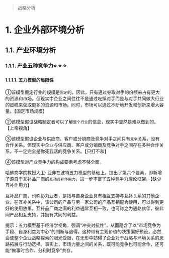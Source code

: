 >   战略分析

# 1. 企业外部环境分析

## 1.1. 产业环境分析

### 1.1.1. 产业五种竞争力:star: :star: :star: 

#### 1.1.1.1. 五力模型的局限性

①该模型假定行业的规模是`固定`的，因此，只有通过夺取对手的份额来占有更大的资源和市场。但现实中企业之间往往不是通过吃掉对手而是与对手共同做大行业的蛋糕来获取更多的资源和市场。同时，市场可以通过不断地开发和创新来增大容量。【固定市场规模】

②该模型假设战略制定者可以了解`整个行业`的信息，现实中显然是难以做到的。【上帝视角】

③该模型假设企业与供应商、客户或分销商及竞争对手之间只有`竞争`关系，没有合作关系。但现实中企业与供应商、客户或分销商及竞争对手之间存在多种合作关系，不一定完全是你死我活的竞争关系。【只打不和】

④该模型对产业竞争力的构成要素考虑不够全面。

哈佛商学院教授大卫·
亚非在波特五力模型的基础上，提出了第六个要素，即新增了源自于互补品厂商的`互动互补作用力`，进一步丰富了五种竞争力理论框架。【缺少互补作用力】

互补品厂商，也称协力业者，是指与自身企业具有相互支持与互补关系的其他企业。在互补关系中，该公司的产品与另一家公司的产品互相配合使用，可以得到更好的使用放果。互补品厂商之间的利益通常互相一致，也可称之为通路伙伴，彼此间产品相互支持，并拥有共同的利益。

提示：五力模型基于经济学视角，强调“冲突对抗性”，从而隐含了以“市场竞争为手段、自身利益为中心”的判断与逃得。这种带有主观价值的决策偏好预设，必然会使整个企业战略探索的眼光受限，在无形中妨碍了企业对于战略与环境关系的思路拓展与行动选择。事实上，市场力量之间的关系，既可能竞争也可能合作，还可能“做事时合作、分利时竞争”共存。
